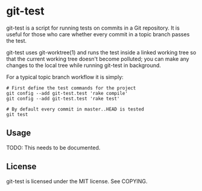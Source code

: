 git-test
========

git-test is a script for running tests on commits in a Git repository.
It is useful for those who care whether every commit in a topic branch passes
the test.

git-test uses git-worktree(1) and runs the test inside a linked working tree
so that the current working tree doesn't become polluted; you can make any
changes to the local tree while running git-test in background.

For a typical topic branch workflow it is simply:

    # First define the test commands for the project
    git config --add git-test.test 'rake compile'
    git config --add git-test.test 'rake test'

    # By default every commit in master..HEAD is tested
    git test

Usage
-----

TODO: This needs to be documented.

License
-------

git-test is licensed under the MIT license. See COPYING.
